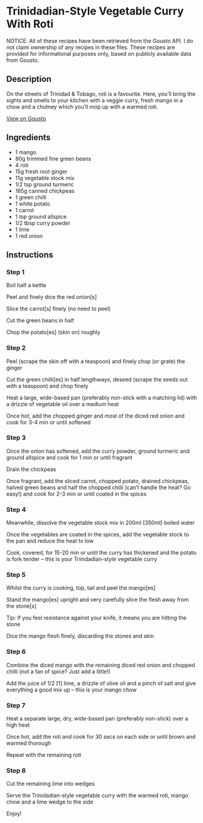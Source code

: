 # Trinidadian-Style Vegetable Curry With Roti 

NOTICE: All of these recipes have been retrieved from the Gousto API. I do not claim ownership of any recipes in these files. These recipes are provided for informational purposes only, based on publicly available data from Gousto.

## Description

On the streets of Trinidad & Tobago, roti is a favourite. Here, you’ll bring the sights and smells to your kitchen with a veggie curry, fresh mango in a chow and a chutney which you’ll mop up with a warmed roti.

[View on Gousto](https://www.gousto.co.uk/recipes/cookbook/trinidadian-style-vegetable-curry-with-roti)

## Ingredients

- 1 mango
- 80g trimmed fine green beans
- 4 roti
- 15g fresh root ginger
- 11g vegetable stock mix
- 1/2 tsp ground turmeric
- 185g canned chickpeas
- 1 green chilli
- 1 white potato
- 1 carrot
- 1 tsp ground allspice
- 1/2 tbsp curry powder
- 1 lime
- 1 red onion

## Instructions


### Step 1

Boil half a kettle

Peel and finely dice the red onion<span class="text-danger">[s]</span>

Slice the carrot<span class="text-danger">[s] </span>finely (no need to peel)

Cut the green beans in half

Chop the potato<span class="text-danger">[es]</span> (skin on) roughly


### Step 2

Peel (scrape the skin off with a teaspoon) and finely chop (or grate) the ginger

Cut the green chilli<span class="text-danger">[es]</span> in half lengthways, deseed (scrape the seeds out with a teaspoon) and chop finely

Heat a large, wide-based pan (preferably non-stick with a matching lid) with a drizzle of vegetable oil over a medium heat

Once hot, add the chopped ginger and most of the diced red onion and cook for 3-4 min or until softened


### Step 3

Once the onion has softened, add the curry powder, ground turmeric and ground allspice and cook for 1 min or until fragrant

Drain the chickpeas

Once fragrant, add the sliced carrot, chopped potato, drained chickpeas, halved green beans and half the chopped chilli (can’t handle the heat? Go easy!) and cook for 2-3 min or until coated in the spices


### Step 4

Meanwhile, dissolve the vegetable stock mix in 200ml <span class="text-danger">[350ml]</span> boiled water

Once the vegetables are coated in the spices, add the vegetable stock to the pan and reduce the heat to low

Cook, covered, for 15-20 min or until the curry has thickened and the potato is fork tender – this is your Trinidadian-style vegetable curry


### Step 5

Whilst the curry is cooking, top, tail and peel the mango<span class="text-danger">[es]</span>

Stand the mango<span class="text-danger">[es]</span> upright and very carefully slice the flesh away from the stone<span class="text-danger">[s]</span>

Tip: If you feel resistance against your knife, it means you are hitting the stone

Dice the mango flesh finely, discarding the stones and skin


### Step 6

Combine the diced mango with the remaining diced red onion and chopped chilli (not a fan of spice? Just add a little!)

Add the juice of 1/2<span class="text-danger"> [1]</span> lime, a drizzle of olive oil and a pinch of salt and give everything a good mix up – this is your mango chow


### Step 7

Heat a separate large, dry, wide-based pan (preferably non-stick) over a high heat

Once hot, add the roti and cook for 30 secs on each side or until brown and warmed thorough

Repeat with the remaining roti

### Step 8

Cut the remaining lime into wedges

Serve the Trinidadian-style vegetable curry with the warmed roti, mango chow and a lime wedge to the side

Enjoy!

